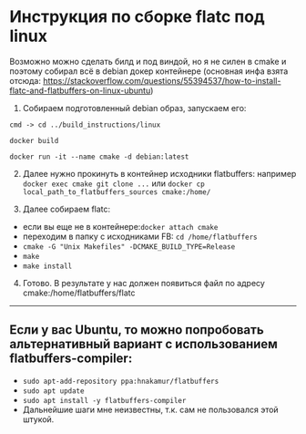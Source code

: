 # Инструкция по сборке flatc под linux

Возможно можно сделать билд и под виндой, но я не силен в cmake и поэтому собирал всё в debian докер контейнере
(основная инфа взята отсюда: https://stackoverflow.com/questions/55394537/how-to-install-flatc-and-flatbuffers-on-linux-ubuntu)

1) Собираем подготовленный debian образ, запускаем его:

`cmd -> cd ../build_instructions/linux`

`docker build`

`docker run -it --name cmake -d debian:latest`

2) Далее нужно прокинуть в контейнер исходники flatbuffers: 
например
`docker exec cmake git clone ...`
или
`docker cp local_path_to_flatbuffers_sources cmake:/home/`


3) Далее собираем flatc:
* если вы еще не в контейнере:`docker attach cmake`
* переходим в папку с исходниками FB: `cd /home/flatbuffers`
* `cmake -G "Unix Makefiles" -DCMAKE_BUILD_TYPE=Release`
* `make`
* `make install`

4) Готово. В результате у нас должен появиться файл по адресу cmake:/home/flatbuffers/flatc

---
## Если у вас Ubuntu, то можно попробовать альтернативный вариант с использованием flatbuffers-compiler:

* `sudo apt-add-repository ppa:hnakamur/flatbuffers`
* `sudo apt update`
* `sudo apt install -y flatbuffers-compiler`
* Дальнейшие шаги мне неизвестны, т.к. сам не пользовался этой штукой.